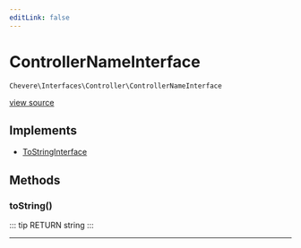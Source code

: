```yaml
---
editLink: false
---
```


# ControllerNameInterface

`Chevere\Interfaces\Controller\ControllerNameInterface`

[view source](https://github.com/chevere/chevere/blob/master/interfaces/Controller/ControllerNameInterface.php)

## Implements

- [ToStringInterface](../To/ToStringInterface.md)

## Methods

### toString()

::: tip RETURN
string
:::

---
